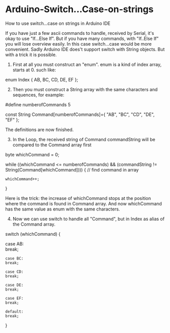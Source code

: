 # Arduino-Switch...Case-on-strings

How to use switch...case on strings in Arduino IDE

If you have just a few ascii commands to handle, received by Serial, it's okay to use "If...Else If". But if you have many commands, with "If..Else If" you will lose overview easily.
In this case switch...case would be more convenient. Sadly Arduino IDE does't support switch with String objects. But with a trick it is possible.

1. First at all you must construct an "enum". enum is a kind of index array, starts at 0.
such like:

enum Index { AB, BC, CD, DE, EF };

2. Then you must construct a String array with the same characters and sequences,
for example:

#define numberofCommands 5

const String Command[numberofCommands]={ "AB", "BC", "CD", "DE", "EF" };

The definitions are now finished.

3. In the Loop, the received string of Command commandString will be compared to the Command array first
   
byte whichCommand = 0;

while ((whichCommand <= numberofCommands) && (commandString != String(Command[whichCommand]))) {       // find command in array

	whichCommand++;
}

Here is the trick: the increase of whichCommand stops at the position where the command is found in Command array. And now whichCommand has the same value as enum with the same characters.

4. Now we can use switch to handle all "Command", but in Index as alias of the Command array.
   
switch (whichCommand) {

   case AB:              
	break;

	case BC:              
	break;

	case CD:              
	break;

	case DE:              
	break;

	case EF:              
	break;

	default:              
	break;

}

